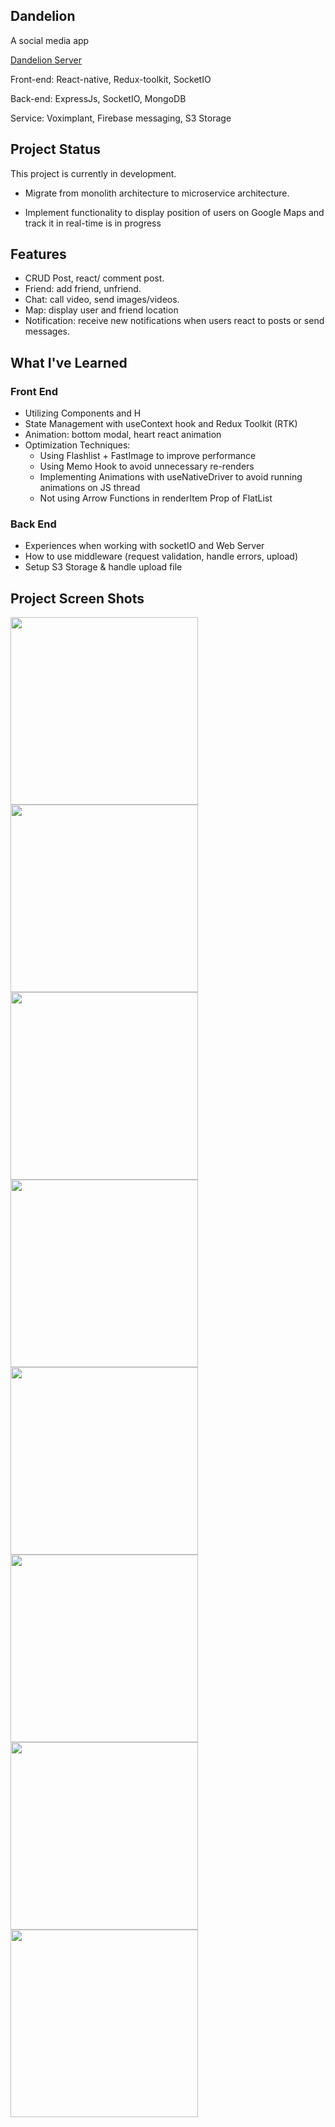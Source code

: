 ## Dandelion

A social media app

<a href="https://github.com/lancer2672/DandelionServer" target="_blank">Dandelion Server</a>

Front-end: React-native, Redux-toolkit, SocketIO

Back-end: ExpressJs, SocketIO, MongoDB

Service: Voximplant, Firebase messaging, S3 Storage

## Project Status

This project is currently in development. 

- Migrate from monolith architecture to microservice architecture. 

- Implement functionality to display position of users on Google Maps and track it in real-time is in progress

## Features

- CRUD Post, react/ comment post.
- Friend: add friend, unfriend.
- Chat: call video, send images/videos.
- Map: display user and friend location
- Notification: receive new notifications when users react to posts or send messages.

## What I've Learned

### Front End

- Utilizing Components and H
- State Management with useContext hook and Redux Toolkit (RTK)
- Animation: bottom modal, heart react animation
- Optimization Techniques:
  - Using Flashlist + FastImage to improve performance
  - Using Memo Hook to avoid unnecessary re-renders
  - Implementing Animations with useNativeDriver to avoid running animations on JS thread
  - Not using Arrow Functions in renderItem Prop of FlatList

### Back End

- Experiences when working with socketIO and Web Server
- How to use middleware (request validation, handle errors, upload)
- Setup S3 Storage & handle upload file

## Project Screen Shots
<img src="https://github.com/lancer2672/Dandelion/assets/90507570/234f3cfa-7069-47e3-81b5-0de9c1f4c2fb" width="300">
<img src="https://github.com/lancer2672/Dandelion/assets/90507570/24c02733-7f18-44a0-af23-1701a8baff59" width="300">
<img src="https://github.com/lancer2672/Dandelion/assets/90507570/909ffdab-a2b3-4967-aa3c-95a64404a145" width="300">
<img src="https://github.com/lancer2672/Dandelion/assets/90507570/b00270b8-aaf4-4bd8-bfac-5077dd6cbd7f" width="300">
<img src="https://github.com/lancer2672/Dandelion/assets/90507570/4a0b4acc-d9a9-477c-a3b3-2bfd85fc5967" width="300">
<img src="https://github.com/lancer2672/Dandelion/assets/90507570/5004f845-10de-4a3f-a608-809e8db9bcd8" width="300">
<img src="https://github.com/lancer2672/Dandelion/assets/90507570/2574aae6-3992-4fdc-982c-8ec23ef7c51e" width="300">
<img src="https://github.com/lancer2672/Dandelion/assets/90507570/d47e01c6-803f-4b59-a722-3557078054cf" width="300">
